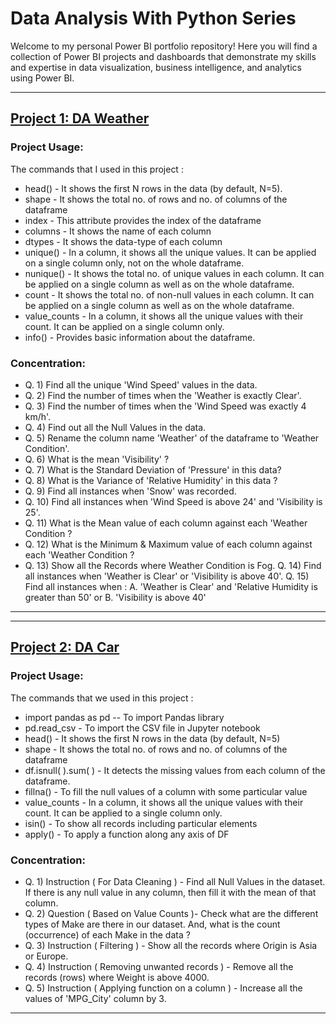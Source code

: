 # Data Analysis With Python Series
Welcome to my personal Power BI portfolio repository! Here you will find a collection of Power BI projects and dashboards that demonstrate my skills and expertise in data visualization, business intelligence, and analytics using Power BI.

---
## [Project 1: DA Weather](/Project_1_Weather/Weather.ipynb)

### Project Usage:
The commands that I used in this project :

* head() - It shows the first N rows in the data (by default, N=5).
* shape - It shows the total no. of rows and no. of columns of the dataframe
* index - This attribute provides the index of the dataframe
* columns - It shows the name of each column
* dtypes - It shows the data-type of each column
* unique() - In a column, it shows all the unique values. It can be applied on a single column only, not on the whole dataframe.
* nunique() - It shows the total no. of unique values in each column. It can be applied on a single column as well as on the whole dataframe.
* count - It shows the total no. of non-null values in each column. It can be applied on a single column as well as on the whole dataframe.
* value_counts - In a column, it shows all the unique values with their count. It can be applied on a single column only.
* info() - Provides basic information about the dataframe.
### Concentration:
* Q. 1)  Find all the unique 'Wind Speed' values in the data.
* Q. 2) Find the number of times when the 'Weather is exactly Clear'.
* Q. 3) Find the number of times when the 'Wind Speed was exactly 4 km/h'.
* Q. 4) Find out all the Null Values in the data.
* Q. 5) Rename the column name 'Weather' of the dataframe to 'Weather Condition'.
* Q. 6) What is the mean 'Visibility' ?
* Q. 7) What is the Standard Deviation of 'Pressure'  in this data?
* Q. 8) What is the Variance of 'Relative Humidity' in this data ?
* Q. 9) Find all instances when 'Snow' was recorded.
* Q. 10) Find all instances when 'Wind Speed is above 24' and 'Visibility is 25'.
* Q. 11) What is the Mean value of each column against each 'Weather Condition ?
* Q. 12) What is the Minimum & Maximum value of each column against each 'Weather Condition ?
* Q. 13) Show all the Records where Weather Condition is Fog.
Q. 14) Find all instances when 'Weather is Clear' or 'Visibility is above 40'.
Q. 15) Find all instances when :
A. 'Weather is Clear' and 'Relative Humidity is greater than 50'
or
B. 'Visibility is above 40'
---
---
## [Project 2: DA Car](/Project_1_Car/Car.ipynb)

### Project Usage:
The commands that we used in this project :

* import pandas as pd -- To import Pandas library
* pd.read_csv - To import the CSV file in Jupyter notebook
* head() - It shows the first N rows in the data (by default, N=5)
* shape - It shows the total no. of rows and no. of columns of the dataframe
* df.isnull( ).sum( ) - It detects the missing values from each column of the dataframe.
* fillna() - To fill the null values of a column with some particular value
* value_counts - In a column, it shows all the unique values with their count. It can be applied to a single column only.
* isin() - To show all records including particular elements
* apply() - To apply a function along any axis of DF
### Concentration:
* Q. 1) Instruction ( For Data Cleaning ) - Find all Null Values in the dataset. If there is any null value in any column, then fill it with the mean of that column.
* Q. 2) Question ( Based on Value Counts )- Check what are the different types of Make are there in our dataset. And, what is the count (occurrence) of each Make in the data ?
* Q. 3) Instruction ( Filtering ) - Show all the records where Origin is Asia or Europe.
* Q. 4) Instruction ( Removing unwanted records ) - Remove all the records (rows) where Weight is above 4000.
* Q. 5) Instruction ( Applying function on a column ) - Increase all the values of 'MPG_City' column by 3.
---


